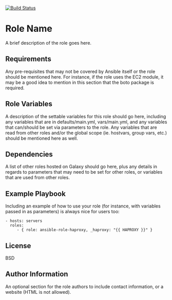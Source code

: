 [![Build Status](https://github.com/Rheinwerk/ansible-role-haproxy/actions/workflows/ci.yml/badge.svg)](https://github.com/Rheinwerk/ansible-role-haproxy/actions/workflows/ci.yml)

Role Name
=========

A brief description of the role goes here.

Requirements
------------

Any pre-requisites that may not be covered by Ansible itself or the role should
be mentioned here. For instance, if the role uses the EC2 module, it may be a
good idea to mention in this section that the boto package is required.

Role Variables
--------------

A description of the settable variables for this role should go here, including
any variables that are in defaults/main.yml, vars/main.yml, and any variables
that can/should be set via parameters to the role. Any variables that are read
from other roles and/or the global scope (ie. hostvars, group vars, etc.) should
be mentioned here as well.

Dependencies
------------

A list of other roles hosted on Galaxy should go here, plus any details in
regards to parameters that may need to be set for other roles, or variables that
are used from other roles.

Example Playbook
----------------

Including an example of how to use your role (for instance, with variables
passed in as parameters) is always nice for users too:

    - hosts: servers
      roles:
         - { role: ansible-role-haproxy, _haproxy: "{{ HAPROXY }}" }

License
-------

BSD

Author Information
------------------

An optional section for the role authors to include contact information, or a
website (HTML is not allowed).
